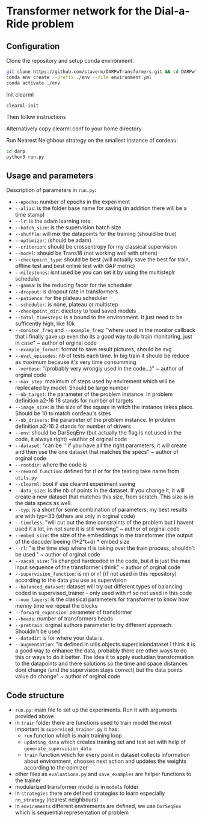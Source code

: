 # Transformer network for the Dial-a-Ride problem

## Configuration

Clone the repository and setup conda environment.
```bash
git clone https://github.com/staverm/DARPwTransformers.git && cd DARPwTransformers
conda env create --prefix ./env --file environment.yml
conda activate ./env
```

Init clearml
```
clearml-init
```
Then follow instructions

Alternatively copy clearml.conf to your home directory 

Run Nearest Neighbour strategy on the smallest instance of cordeau:
```bash
cd darp
python3 run.py
```

## Usage and parameters

Description of parameters in `run.py`:
- `--epochs`: number of epochs in the experiment 
- `--alias`: is the folder base name for saving (in addition there will be a time stamp)
- `--lr`:  is the adam learning rate
- `--batch_size`:  is the supervision batch size
- `--shuffle`: will mix the datapoints for the training (should be true)
- `--optimizer`: (should be adam)
- `--criterion`: should be crossentropy for my classical supervision
- `--model`: should be Trans18 (not working well with others)
- `--checkpoint_type`: should be best (will actually save the best for train, offline test and best online test with GAP metric)
- `--milestones`: isnt used be you can set it by using the multisteplr scheduler
- `--gamma`: is the reducing facor for the scheduler
- `--dropout`: is dropout rate in transformers
- `--patience`: for the plateau scheduler
- `--scheduler`: is none, plateau or multistep
- `--checkpoint_dir`: diectory to load saved models
- `--total_timesteps`: is a bound to the environment. It just need to be sufficently high, like 10k
- `--monitor_freq` and `--example_freq`: "where used in the monitor callback that i finally gave up even tho its a good way to do train monitoring, just in case" ~ author of orginal code
- `--example_format`: format to save result pictures, should be svg
- `--eval_episodes`: nb of tests each time. In big train it should be reduce as maximum because it's very time consumming
- `--verbose`: "(probably very wrongly used in the code...)" ~ author of orginal code
- `--max_step`: maximum of steps used by envirement which will be replecated by model. Should be large number
- `--nb_target`: the parameter of the problem instance. In problem definition a2-16 16 stands for number of targets
- `--image_size`: is the size of the square in witch the instance takes place. Should be 10 to match cordeau's sizes
- `--nb_drivers`: the parameter of the problem instance. In problem definition a2-16 2 stands for number of drivers
- `--env`: should be DarSeqEnv (but actually the flag is not used in the code, it always right) ~author of orginal code
- `--dataset`: "can be '' if you have all the right parameters, it will create and then use the one dataset that matches the specs" ~ author of orginal code
- `--rootdir`: where the code is
- `--reward_function`: defined for rl or for the testing take name from `utils.py`
- `--clearml`: bool if use clearml experiment saving
- `--data_size`: is the nb of points in the dataset. If you change it, it will create a new dataset that matches this size, from scratch. This size is in the data specs as well.
- `--typ`: is a short for some combination of parameters, my best results are with typ=33 (others are only in orginal code)
- `--timeless`: "will cut out the time constraints of the problem but I havent used it a lot, im not sure it is still working" ~ author of orginal code
- `--embed_size`: the size of the embeddings in the transformer (the output of the decoder beeing (1+2*t+d) * embed size
- `--rl`: "is the time step where rl is taking over the train process, shouldn't  be used." ~ author of orginal code
- `--vacab_size`: "is changed hardcoded in the code, but it is just the max input sequence of the transformer i think"  ~ author of orginal code
- `--supervision_function`: is nn or rf (rf not used in this repository) according to the data you use as supervision
- `--balanced_dataset`:  dataset will try out different types of balancing coded in supervised_trainer - only used with rf so not used in this code
- `--num_layers`: is the classical parameters for transformer to know how menny time we repeat the blocks
- `--forward_expansion`: parameter of transformer 
- `--heads`: number of transformers heads
- `--pretrain`: orginal authors parameter to try different approach. Shouldn't be used 
- `--datadir`: is for where your data is.
- `--augmentation`: "is defined in utils.objects.supercisiondataset
I think it is a good way to enhance the data, probably there are other ways to do this or ways to do it better. The idea it to apply eucludian transformation to the datapoints and there solutions so the time and space distances dont change (and the supervision stays correct) but the data points value do change"  ~ author of orginal code

## Code structure 

- `run.py`: main file to set up the experiments. Run it with arguments provided above
- in ```train``` folder there are functions used to train model the most important is `supervised_trainer.py` it has:
  - `run` function which is main training loop 
  - `updating_data` which creates training set and test set with help of `generate_supervision_data`
  - `train` function which for every point in dataset collects information about environment, chooses next action and updates the weights according to the opimizer
- other files as `evaluations.py` and `save_examples` are helper functions to the trainer
- modularized transformer model is in ```models``` folder
- in ```strategies``` there are defined strategies to learn especially `nn_strategy` (nearest neighbours)
- in ```envirements``` different envirements are defined, we use `DarSeqEnv` which is sequential representation of problem
